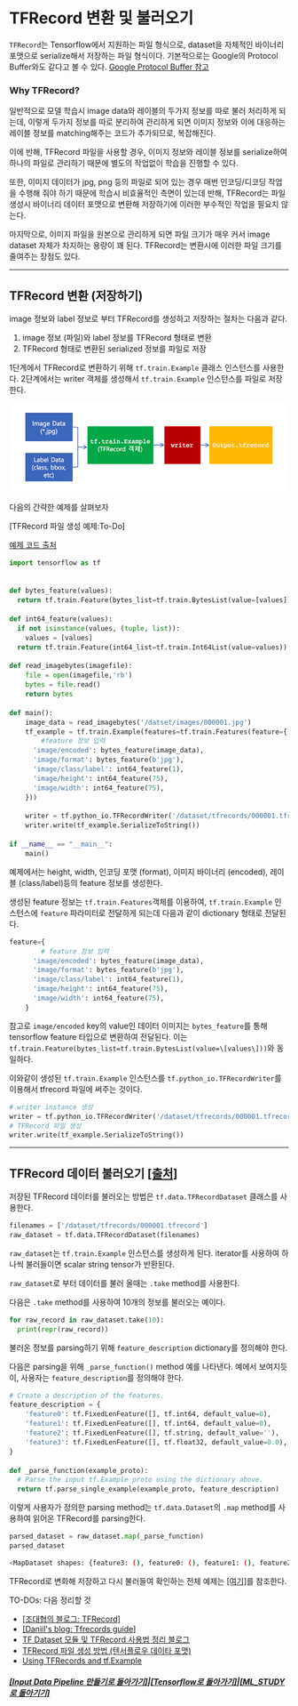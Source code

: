 # TFRecord 변환 및 불러오기

`TFRecord`는 Tensorflow에서 지원하는 파일 형식으로,
dataset을 자체적인 바이너리 포맷으로 serialize해서 저장하는 파일 형식이다.
기본적으로는 Google의 Protocol Buffer와도 같다고 볼 수 있다.
[Google Protocol Buffer 참고](http://bcho.tistory.com/1182)

### Why TFRecord?

일반적으로 모델 학습시 image data와 레이블의 두가지 정보를 따로 불러
처리하게 되는데, 이렇게 두가지 정보를 따로 분리하여 관리하게 되면 이미지 정보와
이에 대응하는 레이블 정보를 matching해주는 코드가 추가되므로, 복잡해진다.

이에 반해, TFRecord 파일을 사용할 경우, 이미지 정보와 레이블 정보를
serialize하여 하나의 파일로 관리하기 때문에 별도의 작업없이 학습을 진행할 수 있다.

또한, 이미지 데이터가 jpg, png 등의 파일로 되어 있는 경우 매번 인코딩/디코딩 작업을
수행해 줘야 하기 때문에 학습시 비효율적인 측면이 있는데 반해, TFRecord는 파일 생성시
바이너리 데이터 포맷으로 변환해 저장하기에 이러한 부수적인 작업을 필요치 않는다.

마지막으로, 이미지 파일을 원본으로 관리하게 되면 파일 크기가 매우 커서 image dataset 자체가
차지하는 용량이 꽤 된다. TFRecord는 변환시에 이러한 파일 크기를 줄여주는 장점도 있다.

---

## TFRecord 변환 (저장하기)

image 정보와 label 정보로 부터 TFRecord를 생성하고 저장하는 절차는 다음과 같다.

1. image 정보 (파일)와 label 정보를 TFRecord 형태로 변환
2. TFRecord 형태로 변환된 serialized 정보를 파일로 저장

1단계에서 TFRecord로 변환하기 위해 `tf.train.Example` 클래스 인스턴스를 사용한다.
2단계에서는 writer 객체를 생성해서 `tf.train.Example` 인스턴스를 파일로 저장한다.

![구성도](TFRecord_Conversion.png)

다음의 간략한 예제를 살펴보자

[TFRecord 파일 생성 예제:To-Do]

[예제 코드 출처](https://digitalbourgeois.tistory.com/50)

```python
import tensorflow as tf


def bytes_feature(values):
  return tf.train.Feature(bytes_list=tf.train.BytesList(value=[values]))

def int64_feature(values):
  if not isinstance(values, (tuple, list)):
    values = [values]
  return tf.train.Feature(int64_list=tf.train.Int64List(value=values))

def read_imagebytes(imagefile):
    file = open(imagefile,'rb')
    bytes = file.read()
    return bytes

def main():
	image_data = read_imagebytes('/datset/images/000001.jpg')
	tf_example = tf.train.Example(features=tf.train.Features(feature={
		#feature 정보 입력
      'image/encoded': bytes_feature(image_data),
      'image/format': bytes_feature(b'jpg'),
      'image/class/label': int64_feature(1),
      'image/height': int64_feature(75),
      'image/width': int64_feature(75),
	}))

	writer = tf.python_io.TFRecordWriter('/dataset/tfrecords/000001.tfrecord')
	writer.write(tf_example.SerializeToString())

if __name__ == "__main__":
    main()

```

예제에서는 height, width, 인코딩 포맷 (format), 이미지 바이너리 (encoded),
레이블 (class/label)등의 feature 정보를 생성한다.

생성된 feature 정보는 `tf.train.Features`객체를 이용하여,
`tf.train.Example` 인스턴스에 `feature` 파라미터로 전달하게 되는데 다음과 같이
dictionary 형태로 전달된다.

```python
feature={
		# feature 정보 입력
      'image/encoded': bytes_feature(image_data),
      'image/format': bytes_feature(b'jpg'),
      'image/class/label': int64_feature(1),
      'image/height': int64_feature(75),
      'image/width': int64_feature(75),
	}
```

참고로 `image/encoded` key의 value인 데이터 이미지는 `bytes_feature`를 통해
tensorflow feature 타입으로 변환하여 전달된다. 이는 `tf.train.Feature(bytes_list=tf.train.BytesList(value=\[values\]))`와 동일하다.

이와같이 생성된 `tf.train.Example` 인스턴스를 `tf.python_io.TFRecordWriter`를 이용해서
tfrecord 파일에 써주는 것이다.

```python
# writer instance 생성
writer = tf.python_io.TFRecordWriter('/dataset/tfrecords/000001.tfrecord')
# TFRecord 파일 생성
writer.write(tf_example.SerializeToString())
```

---

## TFRecord 데이터 불러오기 [[출처]](https://www.tensorflow.org/tutorials/load_data/tf_records#reading_a_tfrecord_file)

저장된 TFRecord 데이터를 불러오는 방법은 `tf.data.TFRecordDataset` 클래스를 사용한다.

```python
filenames = ['/dataset/tfrecords/000001.tfrecord']
raw_dataset = tf.data.TFRecordDataset(filenames)
```

`raw_dataset`는 `tf.train.Example` 인스턴스를 생성하게 된다.
iterator를 사용하여 하나씩 불러들이면 scalar string tensor가 반환된다.

`raw_dataset`로 부터 데이터를 불러 올때는 `.take` method를 사용한다.

다음은 `.take` method를 사용하여 10개의 정보를 불러오는 예이다.

```python
for raw_record in raw_dataset.take(10):
  print(repr(raw_record))
```

불러온 정보를 parsing하기 위해 `feature_description` dictionary를 정의해야 한다.

다음은 parsing을 위해 `_parse_function()` method 예를 나타낸다. 예에서 보여지듯이,
사용자는 `feature_description`를 정의해야 한다.

```python
# Create a description of the features.
feature_description = {
    'feature0': tf.FixedLenFeature([], tf.int64, default_value=0),
    'feature1': tf.FixedLenFeature([], tf.int64, default_value=0),
    'feature2': tf.FixedLenFeature([], tf.string, default_value=''),
    'feature3': tf.FixedLenFeature([], tf.float32, default_value=0.0),
}

def _parse_function(example_proto):
  # Parse the input tf.Example proto using the dictionary above.
  return tf.parse_single_example(example_proto, feature_description)
```

이렇게 사용자가 정의한 parsing method는 `tf.data.Dataset`의
`.map` method를 사용하여 읽어온 TFRecord를 parsing한다.

```python
parsed_dataset = raw_dataset.map(_parse_function)
parsed_dataset
```

```bash
<MapDataset shapes: {feature3: (), feature0: (), feature1: (), feature2: ()}, types: {feature3: tf.float32, feature0: tf.int64, feature1: tf.int64, feature2: tf.string}>
```

TFRecord로 변화해 저장하고 다시 불러들여 확인하는 전체 예제는 [[여기]](https://www.tensorflow.org/tutorials/load_data/tf_records#walkthrough_readingwriting_image_data)를 참조한다.

TO-DOs:
다음 정리할 것

- [[조대협의 블로그: TFRecord]](https://bcho.tistory.com/1190)
- [[Daniil's blog: Tfrecords guide]](http://warmspringwinds.github.io/tensorflow/tf-slim/2016/12/21/tfrecords-guide/)
- [TF Dataset 모듈 및 TFRecord 사용법 정리 블로그](https://hcnoh.github.io/2018-11-05-tensorflow-data-module)
- [TFRecord 파일 생성 방법 (텐서플로우 데이타 포맷)](https://digitalbourgeois.tistory.com/50)
- [Using TFRecords and tf.Example](https://www.tensorflow.org/tutorials/load_data/tf_records)

##### [[Input Data Pipeline 만들기로 돌아가기]](data_pipeline.md)|[[Tensorflow로 돌아가기]](https://github.com/elemag1414/ML_STUDY/tree/master/Tensorflow)|[[ML_STUDY로 돌아기기]](https://github.com/elemag1414/ML_STUDY)
